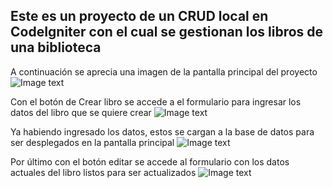## Este es un proyecto de un CRUD local en CodeIgniter con el cual se gestionan los libros de una biblioteca

A continuación se aprecia una imagen de la pantalla principal del proyecto
![Image text](https://github.com/santyvivas/biblioteca/blob/main/Explain_Images/index.png)

Con el botón de Crear libro se accede a el formulario para ingresar los datos del libro que se quiere crear
![Image text](https://github.com/santyvivas/biblioteca/blob/main/Explain_Images/crearLibro.png)

Ya habiendo ingresado los datos, estos se cargan a la base de datos para ser desplegados en la pantalla principal
![Image text](https://github.com/santyvivas/biblioteca/blob/main/Explain_Images/crearLibroDatos.png)

Por último con el botón editar se accede al formulario con los datos actuales del libro listos para ser actualizados
![Image text](https://github.com/santyvivas/biblioteca/blob/main/Explain_Images/edicionLibro.png)

